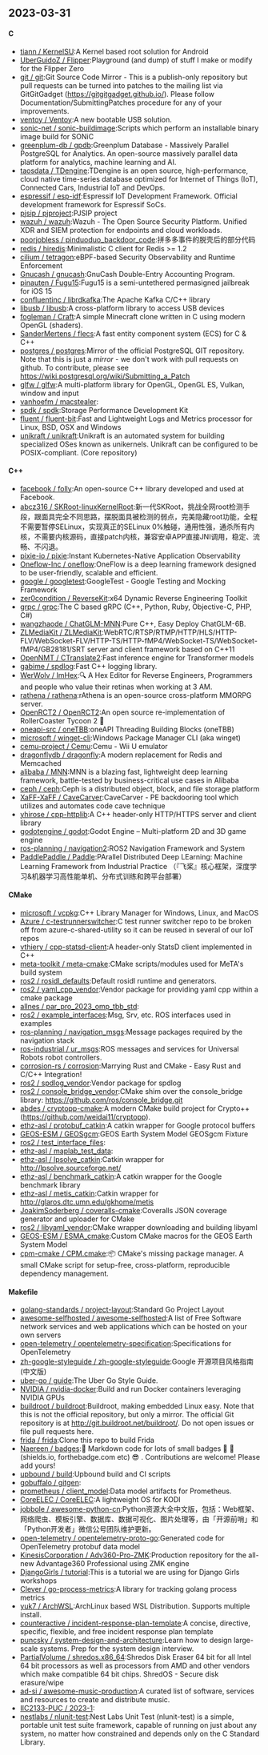 ## 2023-03-31

#### C
* [tiann / KernelSU](https://github.com/tiann/KernelSU):A Kernel based root solution for Android
* [UberGuidoZ / Flipper](https://github.com/UberGuidoZ/Flipper):Playground (and dump) of stuff I make or modify for the Flipper Zero
* [git / git](https://github.com/git/git):Git Source Code Mirror - This is a publish-only repository but pull requests can be turned into patches to the mailing list via GitGitGadget (https://gitgitgadget.github.io/). Please follow Documentation/SubmittingPatches procedure for any of your improvements.
* [ventoy / Ventoy](https://github.com/ventoy/Ventoy):A new bootable USB solution.
* [sonic-net / sonic-buildimage](https://github.com/sonic-net/sonic-buildimage):Scripts which perform an installable binary image build for SONiC
* [greenplum-db / gpdb](https://github.com/greenplum-db/gpdb):Greenplum Database - Massively Parallel PostgreSQL for Analytics. An open-source massively parallel data platform for analytics, machine learning and AI.
* [taosdata / TDengine](https://github.com/taosdata/TDengine):TDengine is an open source, high-performance, cloud native time-series database optimized for Internet of Things (IoT), Connected Cars, Industrial IoT and DevOps.
* [espressif / esp-idf](https://github.com/espressif/esp-idf):Espressif IoT Development Framework. Official development framework for Espressif SoCs.
* [pjsip / pjproject](https://github.com/pjsip/pjproject):PJSIP project
* [wazuh / wazuh](https://github.com/wazuh/wazuh):Wazuh - The Open Source Security Platform. Unified XDR and SIEM protection for endpoints and cloud workloads.
* [poorjobless / pinduoduo_backdoor_code](https://github.com/poorjobless/pinduoduo_backdoor_code):拼多多事件的脱壳后的部分代码
* [redis / hiredis](https://github.com/redis/hiredis):Minimalistic C client for Redis >= 1.2
* [cilium / tetragon](https://github.com/cilium/tetragon):eBPF-based Security Observability and Runtime Enforcement
* [Gnucash / gnucash](https://github.com/Gnucash/gnucash):GnuCash Double-Entry Accounting Program.
* [pinauten / Fugu15](https://github.com/pinauten/Fugu15):Fugu15 is a semi-untethered permasigned jailbreak for iOS 15
* [confluentinc / librdkafka](https://github.com/confluentinc/librdkafka):The Apache Kafka C/C++ library
* [libusb / libusb](https://github.com/libusb/libusb):A cross-platform library to access USB devices
* [fogleman / Craft](https://github.com/fogleman/Craft):A simple Minecraft clone written in C using modern OpenGL (shaders).
* [SanderMertens / flecs](https://github.com/SanderMertens/flecs):A fast entity component system (ECS) for C & C++
* [postgres / postgres](https://github.com/postgres/postgres):Mirror of the official PostgreSQL GIT repository. Note that this is just a *mirror* - we don't work with pull requests on github. To contribute, please see https://wiki.postgresql.org/wiki/Submitting_a_Patch
* [glfw / glfw](https://github.com/glfw/glfw):A multi-platform library for OpenGL, OpenGL ES, Vulkan, window and input
* [vanhoefm / macstealer](https://github.com/vanhoefm/macstealer):
* [spdk / spdk](https://github.com/spdk/spdk):Storage Performance Development Kit
* [fluent / fluent-bit](https://github.com/fluent/fluent-bit):Fast and Lightweight Logs and Metrics processor for Linux, BSD, OSX and Windows
* [unikraft / unikraft](https://github.com/unikraft/unikraft):Unikraft is an automated system for building specialized OSes known as unikernels. Unikraft can be configured to be POSIX-compliant. (Core repository)

#### C++
* [facebook / folly](https://github.com/facebook/folly):An open-source C++ library developed and used at Facebook.
* [abcz316 / SKRoot-linuxKernelRoot](https://github.com/abcz316/SKRoot-linuxKernelRoot):新一代SKRoot，挑战全网root检测手段，跟面具完全不同思路，摆脱面具被检测的弱点，完美隐藏root功能，全程不需要暂停SELinux，实现真正的SELinux 0%触碰，通用性强，通杀所有内核，不需要内核源码，直接patch内核，兼容安卓APP直接JNI调用，稳定、流畅、不闪退。
* [pixie-io / pixie](https://github.com/pixie-io/pixie):Instant Kubernetes-Native Application Observability
* [Oneflow-Inc / oneflow](https://github.com/Oneflow-Inc/oneflow):OneFlow is a deep learning framework designed to be user-friendly, scalable and efficient.
* [google / googletest](https://github.com/google/googletest):GoogleTest - Google Testing and Mocking Framework
* [zer0condition / ReverseKit](https://github.com/zer0condition/ReverseKit):x64 Dynamic Reverse Engineering Toolkit
* [grpc / grpc](https://github.com/grpc/grpc):The C based gRPC (C++, Python, Ruby, Objective-C, PHP, C#)
* [wangzhaode / ChatGLM-MNN](https://github.com/wangzhaode/ChatGLM-MNN):Pure C++, Easy Deploy ChatGLM-6B.
* [ZLMediaKit / ZLMediaKit](https://github.com/ZLMediaKit/ZLMediaKit):WebRTC/RTSP/RTMP/HTTP/HLS/HTTP-FLV/WebSocket-FLV/HTTP-TS/HTTP-fMP4/WebSocket-TS/WebSocket-fMP4/GB28181/SRT server and client framework based on C++11
* [OpenNMT / CTranslate2](https://github.com/OpenNMT/CTranslate2):Fast inference engine for Transformer models
* [gabime / spdlog](https://github.com/gabime/spdlog):Fast C++ logging library.
* [WerWolv / ImHex](https://github.com/WerWolv/ImHex):🔍
A Hex Editor for Reverse Engineers, Programmers and people who value their retinas when working at 3 AM.
* [rathena / rathena](https://github.com/rathena/rathena):rAthena is an open-source cross-platform MMORPG server.
* [OpenRCT2 / OpenRCT2](https://github.com/OpenRCT2/OpenRCT2):An open source re-implementation of RollerCoaster Tycoon 2
🎢
* [oneapi-src / oneTBB](https://github.com/oneapi-src/oneTBB):oneAPI Threading Building Blocks (oneTBB)
* [microsoft / winget-cli](https://github.com/microsoft/winget-cli):Windows Package Manager CLI (aka winget)
* [cemu-project / Cemu](https://github.com/cemu-project/Cemu):Cemu - Wii U emulator
* [dragonflydb / dragonfly](https://github.com/dragonflydb/dragonfly):A modern replacement for Redis and Memcached
* [alibaba / MNN](https://github.com/alibaba/MNN):MNN is a blazing fast, lightweight deep learning framework, battle-tested by business-critical use cases in Alibaba
* [ceph / ceph](https://github.com/ceph/ceph):Ceph is a distributed object, block, and file storage platform
* [XaFF-XaFF / CaveCarver](https://github.com/XaFF-XaFF/CaveCarver):CaveCarver - PE backdooring tool which utilizes and automates code cave technique
* [yhirose / cpp-httplib](https://github.com/yhirose/cpp-httplib):A C++ header-only HTTP/HTTPS server and client library
* [godotengine / godot](https://github.com/godotengine/godot):Godot Engine – Multi-platform 2D and 3D game engine
* [ros-planning / navigation2](https://github.com/ros-planning/navigation2):ROS2 Navigation Framework and System
* [PaddlePaddle / Paddle](https://github.com/PaddlePaddle/Paddle):PArallel Distributed Deep LEarning: Machine Learning Framework from Industrial Practice （『飞桨』核心框架，深度学习&机器学习高性能单机、分布式训练和跨平台部署）

#### CMake
* [microsoft / vcpkg](https://github.com/microsoft/vcpkg):C++ Library Manager for Windows, Linux, and MacOS
* [Azure / c-testrunnerswitcher](https://github.com/Azure/c-testrunnerswitcher):C test runner switcher repo to be broken off from azure-c-shared-utility so it can be reused in several of our IoT repos
* [vthiery / cpp-statsd-client](https://github.com/vthiery/cpp-statsd-client):A header-only StatsD client implemented in C++
* [meta-toolkit / meta-cmake](https://github.com/meta-toolkit/meta-cmake):CMake scripts/modules used for MeTA's build system
* [ros2 / rosidl_defaults](https://github.com/ros2/rosidl_defaults):Default rosidl runtime and generators.
* [ros2 / yaml_cpp_vendor](https://github.com/ros2/yaml_cpp_vendor):Vendor package for providing yaml cpp within a cmake package
* [allnes / par_pro_2023_omp_tbb_std](https://github.com/allnes/par_pro_2023_omp_tbb_std):
* [ros2 / example_interfaces](https://github.com/ros2/example_interfaces):Msg, Srv, etc. ROS interfaces used in examples
* [ros-planning / navigation_msgs](https://github.com/ros-planning/navigation_msgs):Message packages required by the navigation stack
* [ros-industrial / ur_msgs](https://github.com/ros-industrial/ur_msgs):ROS messages and services for Universal Robots robot controllers.
* [corrosion-rs / corrosion](https://github.com/corrosion-rs/corrosion):Marrying Rust and CMake - Easy Rust and C/C++ Integration!
* [ros2 / spdlog_vendor](https://github.com/ros2/spdlog_vendor):Vendor package for spdlog
* [ros2 / console_bridge_vendor](https://github.com/ros2/console_bridge_vendor):CMake shim over the console_bridge library: https://github.com/ros/console_bridge.git
* [abdes / cryptopp-cmake](https://github.com/abdes/cryptopp-cmake):A modern CMake build project for Crypto++ (https://github.com/weidai11/cryptopp).
* [ethz-asl / protobuf_catkin](https://github.com/ethz-asl/protobuf_catkin):A catkin wrapper for Google protocol buffers
* [GEOS-ESM / GEOSgcm](https://github.com/GEOS-ESM/GEOSgcm):GEOS Earth System Model GEOSgcm Fixture
* [ros2 / test_interface_files](https://github.com/ros2/test_interface_files):
* [ethz-asl / maplab_test_data](https://github.com/ethz-asl/maplab_test_data):
* [ethz-asl / lpsolve_catkin](https://github.com/ethz-asl/lpsolve_catkin):Catkin wrapper for http://lpsolve.sourceforge.net/
* [ethz-asl / benchmark_catkin](https://github.com/ethz-asl/benchmark_catkin):A catkin wrapper for the Google benchmark library
* [ethz-asl / metis_catkin](https://github.com/ethz-asl/metis_catkin):Catkin wrapper for http://glaros.dtc.umn.edu/gkhome/metis
* [JoakimSoderberg / coveralls-cmake](https://github.com/JoakimSoderberg/coveralls-cmake):Coveralls JSON coverage generator and uploader for CMake
* [ros2 / libyaml_vendor](https://github.com/ros2/libyaml_vendor):CMake wrapper downloading and building libyaml
* [GEOS-ESM / ESMA_cmake](https://github.com/GEOS-ESM/ESMA_cmake):Custom CMake macros for the GEOS Earth System Model
* [cpm-cmake / CPM.cmake](https://github.com/cpm-cmake/CPM.cmake):📦
CMake's missing package manager. A small CMake script for setup-free, cross-platform, reproducible dependency management.

#### Makefile
* [golang-standards / project-layout](https://github.com/golang-standards/project-layout):Standard Go Project Layout
* [awesome-selfhosted / awesome-selfhosted](https://github.com/awesome-selfhosted/awesome-selfhosted):A list of Free Software network services and web applications which can be hosted on your own servers
* [open-telemetry / opentelemetry-specification](https://github.com/open-telemetry/opentelemetry-specification):Specifications for OpenTelemetry
* [zh-google-styleguide / zh-google-styleguide](https://github.com/zh-google-styleguide/zh-google-styleguide):Google 开源项目风格指南 (中文版)
* [uber-go / guide](https://github.com/uber-go/guide):The Uber Go Style Guide.
* [NVIDIA / nvidia-docker](https://github.com/NVIDIA/nvidia-docker):Build and run Docker containers leveraging NVIDIA GPUs
* [buildroot / buildroot](https://github.com/buildroot/buildroot):Buildroot, making embedded Linux easy. Note that this is not the official repository, but only a mirror. The official Git repository is at http://git.buildroot.net/buildroot/. Do not open issues or file pull requests here.
* [frida / frida](https://github.com/frida/frida):Clone this repo to build Frida
* [Naereen / badges](https://github.com/Naereen/badges):📝
Markdown code for lots of small badges
🎀
📌
(shields.io, forthebadge.com etc)
😎
. Contributions are welcome! Please add yours!
* [upbound / build](https://github.com/upbound/build):Upbound build and CI scripts
* [gobuffalo / gitgen](https://github.com/gobuffalo/gitgen):
* [prometheus / client_model](https://github.com/prometheus/client_model):Data model artifacts for Prometheus.
* [CoreELEC / CoreELEC](https://github.com/CoreELEC/CoreELEC):A lightweight OS for KODI
* [jobbole / awesome-python-cn](https://github.com/jobbole/awesome-python-cn):Python资源大全中文版，包括：Web框架、网络爬虫、模板引擎、数据库、数据可视化、图片处理等，由「开源前哨」和「Python开发者」微信公号团队维护更新。
* [open-telemetry / opentelemetry-proto-go](https://github.com/open-telemetry/opentelemetry-proto-go):Generated code for OpenTelemetry protobuf data model
* [KinesisCorporation / Adv360-Pro-ZMK](https://github.com/KinesisCorporation/Adv360-Pro-ZMK):Production repository for the all-new Advantage360 Professional using ZMK engine
* [DjangoGirls / tutorial](https://github.com/DjangoGirls/tutorial):This is a tutorial we are using for Django Girls workshops
* [Clever / go-process-metrics](https://github.com/Clever/go-process-metrics):A library for tracking golang process metrics
* [yuk7 / ArchWSL](https://github.com/yuk7/ArchWSL):ArchLinux based WSL Distribution. Supports multiple install.
* [counteractive / incident-response-plan-template](https://github.com/counteractive/incident-response-plan-template):A concise, directive, specific, flexible, and free incident response plan template
* [puncsky / system-design-and-architecture](https://github.com/puncsky/system-design-and-architecture):Learn how to design large-scale systems. Prep for the system design interview.
* [PartialVolume / shredos.x86_64](https://github.com/PartialVolume/shredos.x86_64):Shredos Disk Eraser 64 bit for all Intel 64 bit processors as well as processors from AMD and other vendors which make compatible 64 bit chips. ShredOS - Secure disk erasure/wipe
* [ad-si / awesome-music-production](https://github.com/ad-si/awesome-music-production):A curated list of software, services and resources to create and distribute music.
* [IIC2133-PUC / 2023-1](https://github.com/IIC2133-PUC/2023-1):
* [nestlabs / nlunit-test](https://github.com/nestlabs/nlunit-test):Nest Labs Unit Test (nlunit-test) is a simple, portable unit test suite framework, capable of running on just about any system, no matter how constrained and depends only on the C Standard Library.
